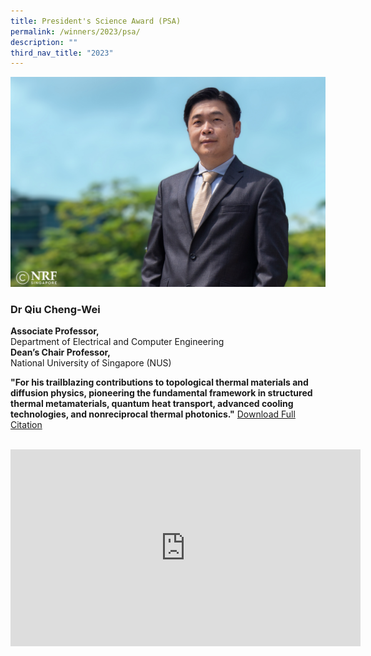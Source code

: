 ```yaml
---
title: President's Science Award (PSA)
permalink: /winners/2023/psa/
description: ""
third_nav_title: "2023"
---
```

![Dr Qiu Cheng-Wei](/images/Winners/2023/2023-psa-qcw.jpg)
### **Dr Qiu Cheng-Wei**

<b>Associate Professor,</b><br>
Department of Electrical and Computer Engineering<br>
<b>Dean’s Chair Professor,</b><br>
National University of Singapore (NUS)

**"For his trailblazing contributions to topological thermal materials and diffusion physics, pioneering the fundamental framework in structured thermal metamaterials, quantum heat transport, advanced cooling technologies, and nonreciprocal thermal photonics."**
[Download Full Citation](/files/Citations/2023/2023-psa-citation-dr-qiu-cheng-wei.pdf)
<br><br>
<iframe allowfullscreen="" allow="accelerometer; autoplay; clipboard-write; encrypted-media; gyroscope; picture-in-picture; web-share" frameborder="0" title="YouTube video player" src="https://www.youtube.com/embed/7U8EjpHxQ9Y?si=6oSm2fqSvK6YFfFk" height="315" width="560"></iframe>